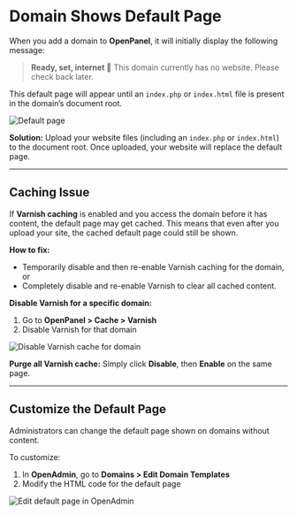 # Domain Shows Default Page

When you add a domain to **OpenPanel**, it will initially display the following message:

> **Ready, set, internet 🎉**
> This domain currently has no website. Please check back later.

This default page will appear until an `index.php` or `index.html` file is present in the domain’s document root.

![Default page](https://i.postimg.cc/Zn8gbHm6/2025-08-13-12-20.png)

**Solution:**
Upload your website files (including an `index.php` or `index.html`) to the document root. Once uploaded, your website will replace the default page.

---

## Caching Issue

If **Varnish caching** is enabled and you access the domain before it has content, the default page may get cached.
This means that even after you upload your site, the cached default page could still be shown.

**How to fix:**

* Temporarily disable and then re-enable Varnish caching for the domain, or
* Completely disable and re-enable Varnish to clear all cached content.

**Disable Varnish for a specific domain:**

1. Go to **OpenPanel > Cache > Varnish**
2. Disable Varnish for that domain

![Disable Varnish cache for domain](https://i.postimg.cc/dwSGj2qk/2025-08-13-12-25.png)

**Purge all Varnish cache:**
Simply click **Disable**, then **Enable** on the same page.

---

## Customize the Default Page

Administrators can change the default page shown on domains without content.

To customize:

1. In **OpenAdmin**, go to **Domains > Edit Domain Templates**
2. Modify the HTML code for the default page

![Edit default page in OpenAdmin](https://i.postimg.cc/JRx0Qm3T/2025-08-13-12-28.png)

